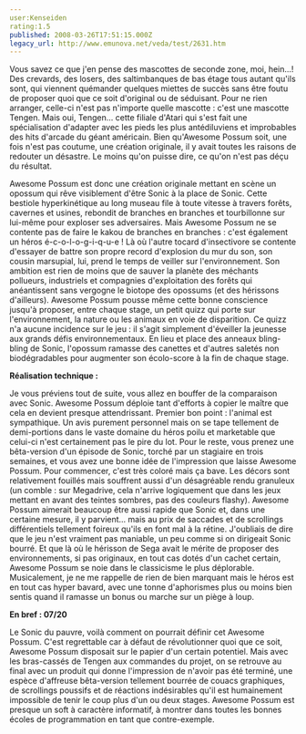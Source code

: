 ```yaml
---
user:Kenseiden
rating:1.5
published: 2008-03-26T17:51:15.000Z
legacy_url: http://www.emunova.net/veda/test/2631.htm
---
```

Vous savez ce que j'en pense des mascottes de seconde zone, moi, hein...! Des crevards, des losers, des saltimbanques de bas étage tous autant qu'ils sont, qui viennent quémander quelques miettes de succès sans être foutu de proposer quoi que ce soit d'original ou de séduisant. Pour ne rien arranger, celle-ci n'est pas n'importe quelle mascotte : c'est une mascotte Tengen. Mais oui, Tengen... cette filiale d'Atari qui s'est fait une spécialisation d'adapter avec les pieds les plus antédiluviens et improbables des hits d'arcade du géant américain. Bien qu'Awesome Possum soit, une fois n'est pas coutume, une création originale, il y avait toutes les raisons de redouter un désastre. Le moins qu'on puisse dire, ce qu'on n'est pas déçu du résultat.  

  

Awesome Possum est donc une création originale mettant en scène un opossum qui rêve visiblement d'être Sonic à la place de Sonic. Cette bestiole hyperkinétique au long museau file à toute vitesse à travers forêts, cavernes et usines, rebondit de branches en branches et tourbillonne sur lui-même pour exploser ses adversaires. Mais Awesome Possum ne se contente pas de faire le kakou de branches en branches : c'est également un héros é-c-o-l-o-g-i-q-u-e ! Là où l'autre tocard d'insectivore se contente d'essayer de battre son propre record d'explosion du mur du son, son cousin marsupial, lui, prend le temps de veiller sur l'environnement. Son ambition est rien de moins que de sauver la planète des méchants pollueurs, industriels et compagnies d'exploitation des forêts qui anéantissent sans vergogne le biotope des opossums (et des hérissons d'ailleurs). Awesome Possum pousse même cette bonne conscience jusqu'à proposer, entre chaque stage, un petit quizz qui porte sur l'environnement, la nature ou les animaux en voie de disparition. Ce quizz n'a aucune incidence sur le jeu : il s'agit simplement d'éveiller la jeunesse aux grands défis environnementaux. En lieu et place des anneaux bling-bling de Sonic, l'opossum ramasse des canettes et d'autres saletés non biodégradables pour augmenter son écolo-score à la fin de chaque stage.  

  

**Réalisation technique :**   

Je vous préviens tout de suite, vous allez en bouffer de la comparaison avec Sonic. Awesome Possum déploie tant d'efforts à copier le maître que cela en devient presque attendrissant. Premier bon point : l'animal est sympathique. Un avis purement personnel mais on se tape tellement de demi-portions dans le vaste domaine du héros poilu et marketable que celui-ci n'est certainement pas le pire du lot. Pour le reste, vous prenez une bêta-version d'un épisode de Sonic, torché par un stagiaire en trois semaines, et vous avez une bonne idée de l'impression que laisse Awesome Possum. Pour commencer, c'est très coloré mais ça bave. Les décors sont relativement fouillés mais souffrent aussi d'un désagréable rendu granuleux (un comble : sur Megadrive, cela n'arrive logiquement que dans les jeux mettant en avant des teintes sombres, pas des couleurs flashy). Awesome Possum aimerait beaucoup être aussi rapide que Sonic et, dans une certaine mesure, il y parvient... mais au prix de saccades et de scrollings différentiels tellement foireux qu'ils en font mal à la rétine. J'oubliais de dire que le jeu n'est vraiment pas maniable, un peu comme si on dirigeait Sonic bourré. Et que là où le hérisson de Sega avait le mérite de proposer des environnements, si pas originaux, en tout cas dotés d'un cachet certain, Awesome Possum se noie dans le classicisme le plus déplorable. Musicalement, je ne me rappelle de rien de bien marquant mais le héros est en tout cas hyper bavard, avec une tonne d'aphorismes plus ou moins bien sentis quand il ramasse un bonus ou marche sur un piège à loup.  

  

**En bref : 07/20**   

Le Sonic du pauvre, voilà comment on pourrait définir cet Awesome Possum. C'est regrettable car à défaut de révolutionner quoi que ce soit, Awesome Possum disposait sur le papier d'un certain potentiel. Mais avec les bras-cassés de Tengen aux commandes du projet, on se retrouve au final avec un produit qui donne l'impression de n'avoir pas été terminé, une espèce d'affreuse bêta-version tellement bourrée de couacs graphiques, de scrollings poussifs et de réactions indésirables qu'il est humainement impossible de tenir le coup plus d'un ou deux stages. Awesome Possum est presque un soft à caractère informatif, à montrer dans toutes les bonnes écoles de programmation en tant que contre-exemple.